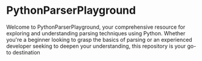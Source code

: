 # PythonParserPlayground
Welcome to PythonParserPlayground, your comprehensive resource for exploring and understanding parsing techniques using Python. Whether you're a beginner looking to grasp the basics of parsing or an experienced developer seeking to deepen your understanding, this repository is your go-to destination
